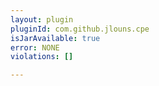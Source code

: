 ```yaml
---
layout: plugin
pluginId: com.github.jlouns.cpe
isJarAvailable: true
error: NONE
violations: []

---
```

